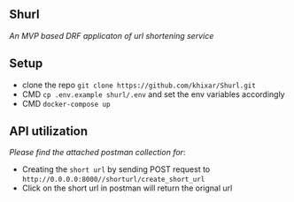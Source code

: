 ## Shurl
*An MVP based DRF applicaton of url shortening service*

## Setup
- clone the repo `git clone https://github.com/khixar/Shurl.git`
- CMD `cp .env.example shurl/.env` and set the env variables accordingly
- CMD `docker-compose up`

## API utilization
*Please find the attached postman collection for*:
- Creating the `short url` by sending POST request to `http://0.0.0.0:8000//shorturl/create_short_url`
- Click on the short url in postman will return the orignal url
